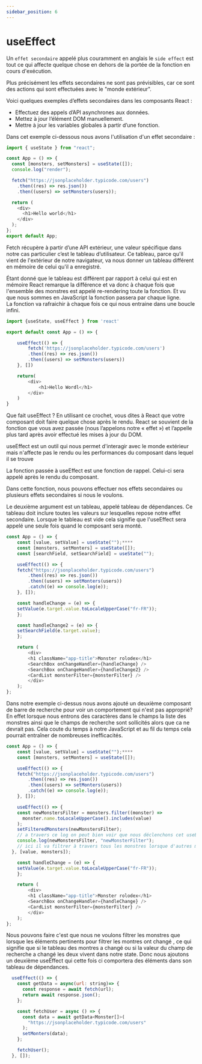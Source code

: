 ```yaml
---
sidebar_position: 6
---
```


# useEffect

Un `effet secondaire` appelé plus couramment en anglais le `side effect` est tout ce qui affecte quelque chose en dehors de la portée de la fonction en cours d'exécution.

Plus précisément les effets secondaires ne sont pas prévisibles, car ce sont des actions qui sont effectuées avec le "monde extérieur".

Voici quelques exemples d’effets secondaires dans les composants React :

- Effectuez des appels d’API asynchrones aux données.
- Mettez à jour l’élément DOM manuellement.
- Mettre à jour les variables globales à partir d’une fonction.

Dans cet exemple ci-dessous nous avons l'utilisation d'un effet secondaire :

```javascript
import { useState } from "react";

const App = () => {
  const [monsters, setMonsters] = useState([]);
  console.log("render");

  fetch("https://jsonplaceholder.typicode.com/users")
    .then((res) => res.json())
    .then((users) => setMonsters(users));

  return (
    <div>
      <h1>Hello world</h1>
    </div>
  );
};
export default App;
```

Fetch récupère à partir d’une API extérieur, une valeur spécifique dans notre cas particulier c’est le tableau d’utilisateur.
Ce tableau, parce qu'il vient de l'extérieur de notre navigateur, va nous donner un tableau différent en mémoire de celui qu'il a enregistré.

Étant donné que le tableau est différent par rapport à celui qui est en mémoire React remarque la différence et va donc à chaque fois que l'ensemble des monstres est appelé re-rendering toute la fonction. Et vu que nous sommes en JavaScript la fonction passera par chaque ligne.  
La fonction va rafraichir à chaque fois ce qui nous entraine dans une boucle infini.

```javascript
import {useState, useEffect } from 'react'

export default const App = () => {

    useEffect(() => {
        fetch('https://jsonplaceholder.typicode.com/users')
        .then((res) => res.json())
        .then((users) => setMonsters(users))
    }, [])

    return(
        <div>
            <h1>Hello Wordl</h1>
        </div>
    )
}

```

Que fait useEffect ? En utilisant ce crochet, vous dites à React que votre composant doit faire quelque chose après le rendu. React se souvient de la fonction que vous avez passée (nous l’appelons notre « effet ») et l’appelle plus tard après avoir effectué les mises à jour du DOM.

useEffect est un outil qui nous permet d'interagir avec le monde extérieur mais n'affecte pas le rendu ou les performances du composant dans lequel il se trouve

La fonction passée à useEffect est une fonction de rappel. Celui-ci sera appelé après le rendu du composant.

Dans cette fonction, nous pouvons effectuer nos effets secondaires ou plusieurs effets secondaires si nous le voulons.

Le deuxième argument est un tableau, appelé tableau de dépendances. Ce tableau doit inclure toutes les valeurs sur lesquelles repose notre effet secondaire. Lorsque le tableau est vide cela signifie que l'useEffect sera appelé une seule fois quand le composant sera monté.

```javascript
const App = () => {
    const [value, setValue] = useState("");****
    const [monsters, setMonters] = useState([]);
    const [searchField, setSearchField] = useState("");

    useEffect(() => {
    fetch("https://jsonplaceholder.typicode.com/users")
        .then((res) => res.json())
        .then((users) => setMonters(users))
        .catch((e) => console.log(e));
    }, []);

    const handleChange = (e) => {
    setValue(e.target.value.toLocaleUpperCase("fr-FR"));
    };

    const handleChange2 = (e) => {
    setSearchField(e.target.value);
    };

    return (
        <div>
        <h1 className="app-title">Monster rolodex</h1>
        <SearchBox onChangeHandler={handleChange} />
        <SearchBox onChangeHandler={handleChange2} />
        <CardList monsterFilter={monsterFilter} />
        </div>
    );
};
```

Dans notre exemple ci-dessus nous avons ajouté un deuxième composant de barre de recherche pour voir un comportement qui n'est pas approprié? En effet lorsque nous entrons des caractères dans le champs la liste des monstres ainsi que le champs de recherche sont sollicités alors que ca ne devrait pas. Cela coute du temps à notre JavaScript et au fil du temps cela pourrait entraîner de nombreuses inefficacités.

```javascript
const App = () => {
    const [value, setValue] = useState("");****
    const [monsters, setMonters] = useState([]);

    useEffect(() => {
    fetch("https://jsonplaceholder.typicode.com/users")
        .then((res) => res.json())
        .then((users) => setMonters(users))
        .catch((e) => console.log(e));
    }, []);

    useEffect(() => {
    const newMonstersFilter = monsters.filter((monster) =>
      monster.name.toLocaleUpperCase().includes(value)
    );
    setFilteredMonsters(newMonstersFilter);
    // a travers ce log on peut bien voir que nous déclenchons cet useEffect à chaque fois qu'il y a des modifications
    console.log(newMonstersFilter, "newMonsterFilter");
    // ici il va filtrer à travers tous les monstres lorsque d'autres monstres changent ou lorsque le champ de recherche change.
  }, [value, monsters]);

    const handleChange = (e) => {
    setValue(e.target.value.toLocaleUpperCase("fr-FR"));
    };

    return (
        <div>
        <h1 className="app-title">Monster rolodex</h1>
        <SearchBox onChangeHandler={handleChange} />
        <CardList monsterFilter={monsterFilter} />
        </div>
    );
};
```

Nous pouvons faire c'est que nous ne voulons filtrer les monstres que lorsque les éléments pertinents pour filtrer les montres ont changé , ce qui signifie que si le tableau des montres a changé ou si la valeur du champ de recherche a changé les deux vivent dans notre state. Donc nous ajoutons un deuxième useEffect qui cette fois ci comportera des éléments dans son tableau de dépendances.

```js
  useEffect(() => {
    const getData = async(url: string)=> {
      const response = await fetch(url);
      return await response.json();
    };

    const fetchUser = async () => {
      const data = await getData<Monster[]>(
        "https://jsonplaceholder.typicode.com/users"
      );
      setMonters(data);
    };

    fetchUser();
  }, []);

```
